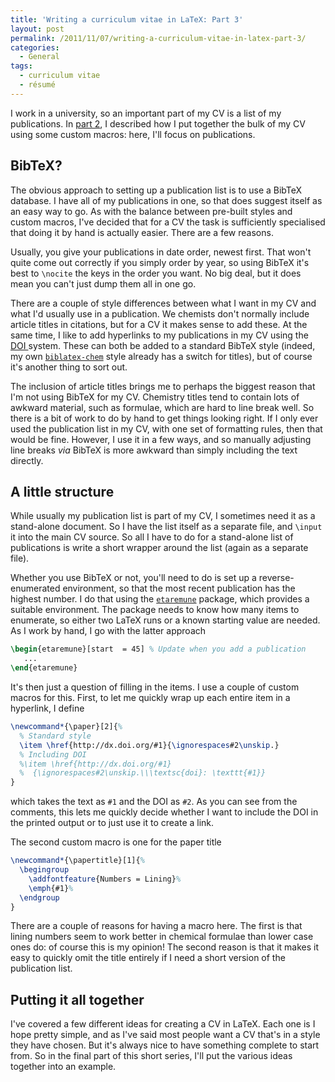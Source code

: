 ```yaml
---
title: 'Writing a curriculum vitae in LaTeX: Part 3'
layout: post
permalink: /2011/11/07/writing-a-curriculum-vitae-in-latex-part-3/
categories:
  - General
tags:
  - curriculum vitae
  - résumé
---
```

I work in a university, so an important part of my CV is a list of my publications. In [part 2](/2011/11/06/writing-a-curriculum-vitae-in-latex-part-2/), I described how I put together the bulk of my CV using some custom macros: here, I'll focus on publications.

## BibTeX?

The obvious approach to setting up a publication list is to use a BibTeX database. I have all of my publications in one, so that does suggest itself as an easy way to go. As with the balance between pre-built styles and custom macros, I've decided that for a CV the task is sufficiently specialised that doing it by hand is actually easier. There are a few reasons.

Usually, you give your publications in date order, newest first. That won't quite come out correctly if you simply order by year, so using BibTeX it's best to `\nocite` the keys in the order you want. No big deal, but it does mean you can't just dump them all in one go.

There are a couple of style differences between what I want in my CV and what I'd usually use in a publication. We chemists don't normally include article titles in citations, but for a CV it makes sense to add these. At the same time, I like to add hyperlinks to my publications in my CV using the [DOI ](http://www.doi.org)system. These can both be added to a standard BibTeX style (indeed, my own [`biblatex-chem`](https://ctan.org/pkg/biblatex-chem) style already has a switch for titles), but of course it's another thing to sort out.

The inclusion of article titles brings me to perhaps the biggest reason that I'm not using BibTeX for my CV. Chemistry titles tend to contain lots of awkward material, such as formulae, which are hard to line break well. So there is a bit of work to do by hand to get things looking right. If I only ever used the publication list in my CV, with one set of formatting rules, then that would be fine. However, I use it in a few ways, and so manually adjusting line breaks _via_ BibTeX is more awkward than simply including the text directly.

## A little structure

While usually my publication list is part of my CV, I sometimes need it as a stand-alone document. So I have the list itself as a separate file, and `\input` it into the main CV source. So all I have to do for a stand-alone list of publications is write a short wrapper around the list (again as a separate file).

Whether you use BibTeX or not, you'll need to do is set up a reverse-enumerated environment, so that the most recent publication has the highest number. I do that using the [`etaremune`](https://ctan.org/pkg/etaremune) package, which provides a suitable environment. The package needs to know how many items to enumerate, so either two LaTeX runs or a known starting value are needed. As I work by hand, I go with the latter approach

```latex
\begin{etaremune}[start  = 45] % Update when you add a publication
   ...
\end{etaremune}
```

It's then just a question of filling in the items. I use a couple of custom macros for this. First, to let me quickly wrap up each entire item in a hyperlink, I define

<!-- {% raw %} -->
```latex
\newcommand*{\paper}[2]{%
  % Standard style
  \item \href{http://dx.doi.org/#1}{\ignorespaces#2\unskip.}
  % Including DOI
  %\item \href{http://dx.doi.org/#1}
  %  {\ignorespaces#2\unskip.\\\textsc{doi}: \texttt{#1}}
}
```
<!-- {% endraw %} -->

which takes the text as `#1` and the DOI as `#2`. As you can see from the comments, this lets me quickly decide whether I want to include the DOI in the printed output or to just use it to create a link.

The second custom macro is one for the paper title

<!-- {% raw %} -->
```latex
\newcommand*{\papertitle}[1]{%
  \begingroup
    \addfontfeature{Numbers = Lining}%
    \emph{#1}%
  \endgroup
}
```
<!-- {% endraw %} -->

There are a couple of reasons for having a macro here. The first is that lining numbers seem to work better in chemical formulae than lower case ones do: of course this is my opinion! The second reason is that it makes it easy to quickly omit the title entirely if I need a short version of the publication list.

## Putting it all together

I've covered a few different ideas for creating a CV in LaTeX. Each one is I hope pretty simple, and as I've said most people want a CV that's in a style they have chosen. But it's always nice to have something complete to start from. So in the final part of this short series, I'll put the various ideas together into an example.
